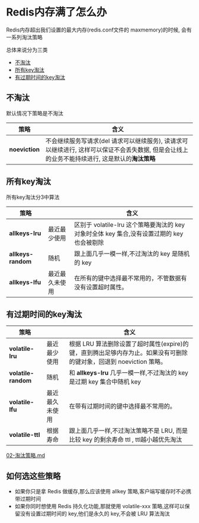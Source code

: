 #  Redis内存满了怎么办

Redis内存超出我们设置的最大内存(redis.conf文件的 maxmemory)的时候, 会有一系列淘汰策略

总体来说分为三类

- [不淘汰](#不淘汰)
- [所有key淘汰](#所有key淘汰)
- [有过期时间的key淘汰](#有过期时间的key淘汰)

## 不淘汰

默认情况下策略是不淘汰

| 策略           | 含义                                                         |
| -------------- | ------------------------------------------------------------ |
| **noeviction** | 不会继续服务写请求(del 请求可以继续服务), 读请求可以继续进行, 这样可以保证不会丢失数据, 但是会让线上的业务不能持续进行, 这是默认的**淘汰策略** |

## 所有key淘汰

所有key淘汰分3中算法

| 策略               |                | 含义                                                         |
| ------------------ | -------------- | ------------------------------------------------------------ |
| **allkeys-lru**    | 最近最少使用   | 区别于 volatile-lru 这个策略要淘汰的 key 对象时全体 key 集合,没有设置过期的 key 也会被剔除 |
| **allkeys-random** | 随机           | 跟上面几乎一模一样,不过淘汰的 key 是随机的 key               |
| **allkeys-lfu**    | 最近最久未使用 | 在所有的键中选择最不常用的，不管数据有没有设置超时属性。     |

## 有过期时间的key淘汰

| 策略                |                | 含义                                                         |
| ------------------- | -------------- | ------------------------------------------------------------ |
| **volatile-lru**    | 最近最少使用   | 根据 LRU 算法删除设置了超时属性(expire)的键，直到腾出足够内存为止。如果没有可删除的键对象，回退到 noeviction 策略。 |
| **volatile-random** | 随机           | 和 **allkeys-lru** 几乎一模一样,不过淘汰的 key 是过期 key 集合中随机 key |
| **volatile-lfu**    | 最近最久未使用 | 在带有过期时间的键中选择最不常用的。                         |
| **volatile-ttl**    | 根据寿命       | 跟上面几乎一样,不过淘汰策略不是 LRU, 而是比较 key 的剩余寿命 ttl , ttl越小越优先淘汰 |

 [02-淘汰策略.md](../../13-persistence/02-Redis/17-内存回收/02-淘汰策略.md) 

## 如何选这些策略

- 如果你只是拿 Redis 做缓存,那么应该使用 allkey 策略,客户端写缓存时不必携带过期时间
- 如果你同时想使用 Redis 持久化功能,那就使用 volatile-xxx 策略,这样可以保留没有设置过期时间的 key,他们是永久的 key,不会被 LRU 算法淘汰